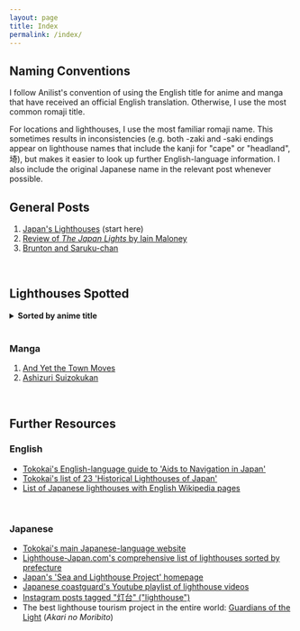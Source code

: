```yaml
---
layout: page
title: Index
permalink: /index/
---
```


## Naming Conventions
I follow Anilist's convention of using the English title for anime and manga that have received an official English translation. Otherwise, I use the most common romaji title.

For locations and lighthouses, I use the most familiar romaji name. This sometimes results in inconsistencies (e.g. both -zaki and -saki endings appear on lighthouse names that include the kanji for "cape" or "headland", 埼), but makes it easier to look up further English-language information. I also include the original Japanese name in the relevant post whenever possible.
<br />

## General Posts
1. [Japan's Lighthouses](/Japans-Lighthouses) (start here)
2. [Review of <i>The Japan Lights</i> by Iain Maloney]()
3. [Brunton and Saruku-chan]()
<br />

## Lighthouses Spotted
<details>
<summary><b>Sorted by anime title</b></summary>

1. <a href="">Calm</a><br />
2. <a href="">Diary of Our Days at the Breakwater</a><br />
3. <a href="">Insomniacs After School</a><br />
4. <a href="">Laid Back Camp</a><br />
5. <a href="">Mind Game</a><br />
6. <a href="">Moomin (1990)</a><br />
7. <a href="/penguin-highway/" target=”_blank”>Penguin Highway</a><br />
8. <a href="/sonny-boy/" target=”_blank”>Sonny Boy</a><br />
9. <a href="">Super Cub</a><br />

</details>
<br />

### Manga
1. [And Yet the Town Moves](/soremachi/)
2. [Ashizuri Suizokukan](/ashizuri-suizokukan/)
<br />


## Further Resources
### English
- [Tokokai's English-language guide to 'Aids to Navigation in Japan'](https://www.tokokai.org/en/aids-to-navigation/)
- [Tokokai's list of 23 'Historical Lighthouses of Japan'](https://www.tokokai.org/en/historical-lighthouses-japan/)
- [List of Japanese lighthouses with English Wikipedia pages](https://en.wikipedia.org/wiki/Category:Lighthouses_in_Japan)
<br />

### Japanese
- [Tokokai's main Japanese-language website](https://www.tokokai.org/)
- [Lighthouse-Japan.com's comprehensive list of lighthouses sorted by prefecture](https://lighthouse-japan.com/)
- [Japan's 'Sea and Lighthouse Project' homepage](https://toudai.uminohi.jp/)
- [Japanese coastguard's Youtube playlist of lighthouse videos](https://www.youtube.com/playlist?list=PLUNf8evUOpBUZ3SFBlZtMkACnuFE5KmqV)
- [Instagram posts tagged "灯台" ("lighthouse")](https://www.instagram.com/explore/tags/%E7%81%AF%E5%8F%B0/)
- The best lighthouse tourism project in the entire world: [Guardians of the Light](https://akarinomoribito.com/) (<i>Akari no Moribito</i>)